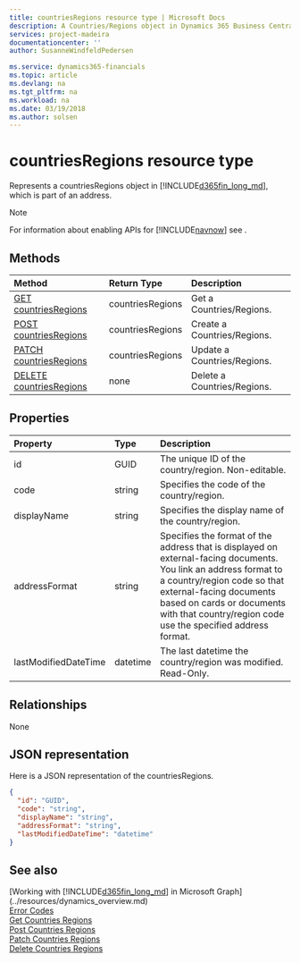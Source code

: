 ```yaml
---
title: countriesRegions resource type | Microsoft Docs
description: A Countries/Regions object in Dynamics 365 Business Central. 
services: project-madeira
documentationcenter: ''
author: SusanneWindfeldPedersen

ms.service: dynamics365-financials
ms.topic: article
ms.devlang: na
ms.tgt_pltfrm: na
ms.workload: na
ms.date: 03/19/2018
ms.author: solsen
---
```


# countriesRegions resource type
Represents a countriesRegions object in [!INCLUDE[d365fin_long_md](../../includes/d365fin_long_md.md)], which is part of an address.

> [!NOTE]  
> For information about enabling APIs for [!INCLUDE[navnow](../../includes/navnow_md.md)] see .

## Methods

| Method                                                              | Return Type    |Description                |
|:--------------------------------------------------------------------|:---------------|:--------------------------|
|[GET countriesRegions](../api/dynamics_countriesregions_get.md)      |countriesRegions|Get a Countries/Regions.   |
|[POST countriesRegions](../api/dynamics_create_countriesregions.md)  |countriesRegions|Create a Countries/Regions.|
|[PATCH countriesRegions](../api/dynamics_countriesregions_update.md) |countriesRegions|Update a Countries/Regions.|
|[DELETE countriesRegions](../api/dynamics_countriesregions_delete.md)|none            |Delete a Countries/Regions.|

## Properties
| Property	     | Type	      |Description                                                  |
|:---------------|:-----------|:------------------------------------------------------------|
|id              |GUID        |The unique ID of the country/region. Non-editable.           |
|code            |string      |Specifies the code of the country/region.                    |
|displayName     |string      |Specifies the display name of the country/region.            |
|addressFormat   |string      |Specifies the format of the address that is displayed on external-facing documents. You link an address format to a country/region code so that external-facing documents based on cards or documents with that country/region code use the specified address format.|
|lastModifiedDateTime|datetime|The last datetime the country/region was modified. Read-Only.|  


## Relationships
None

## JSON representation

Here is a JSON representation of the countriesRegions.


```json
{
  "id": "GUID",
  "code": "string",
  "displayName": "string",
  "addressFormat": "string",
  "lastModifiedDateTime": "datetime"
}

```

## See also
[Working with [!INCLUDE[d365fin_long_md](../../includes/d365fin_long_md.md)] in Microsoft Graph](../resources/dynamics_overview.md)  
[Error Codes](../dynamics_error_codes.md)  
[Get Countries Regions](../api/dynamics_countriesregions_get.md)  
[Post Countries Regions](../api/dynamics_create_countriesregions.md)  
[Patch Countries Regions](../api/dynamics_countriesregions_update.md)  
[Delete Countries Regions](../api/dynamics_countriesregions_delete.md)  

